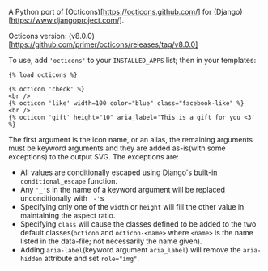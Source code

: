 A Python port of (Octicons)[https://octicons.github.com/] for  (Django)[https://www.djangoproject.com/].

Octicons version: (v8.0.0)[https://github.com/primer/octicons/releases/tag/v8.0.0]

To use, add `'octicons'` to your `INSTALLED_APPS` list; then in your templates:

```
{% load octicons %}

{% octicon 'check' %}
<br />
{% octicon 'like' width=100 color="blue" class="facebook-like" %}
<br />
{% octicon 'gift' height="10" aria_label='This is a gift for you <3' %}
```

The first argument is the icon name, or an alias, the remaining arguments must 
be keyword arguments and they are added as-is(with some exceptions) to the 
output SVG. The exceptions are:

 - All values are conditionally escaped using Django's 
    built-in `conditional_escape` function.
 - Any `'_'`s in the name of a keyword argument will be replaced 
    unconditionally with `'-'`s
 - Specifying only one of the `width` or `height` will fill the other value in 
    maintaining the aspect ratio.
 - Specifying `class` will cause the classes defined to be added to the two 
    default classes(`octicon` and `octicon-<name>` where `<name>` is the name 
    listed in the data-file; not necessarily the name given).
 - Adding `aria-label`(keyword argument `aria_label`) will remove the 
    `aria-hidden` attribute and set `role="img"`.
